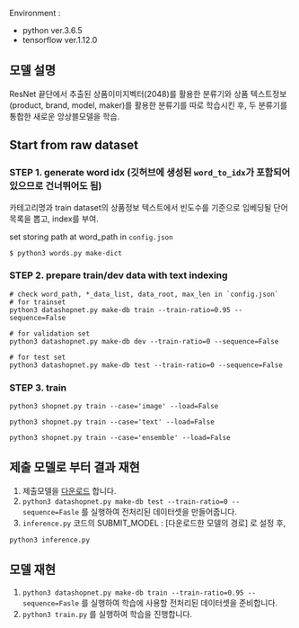 Environment :

- python ver.3.6.5
- tensorflow ver.1.12.0

## 모델 설명

ResNet 끝단에서 추출된 상품이미지벡터(2048)를 활용한 분류기와 상품 텍스트정보(product, brand, model, maker)를 활용한 분류기를 따로 학습시킨 후,
두 분류기를 통합한 새로운 앙상블모델을 학습.

## Start from raw dataset

### STEP 1. generate word idx (깃허브에 생성된 `word_to_idx`가 포함되어있으므로 건너뛰어도 됨)

카테고리명과 train dataset의 상품정보 텍스트에서 빈도수를 기준으로 임베딩될 단어 목록을 뽑고, index를 부여.

set storing path at word_path in `config.json`

```
$ python3 words.py make-dict
```

### STEP 2. prepare train/dev data with text indexing

```
# check word_path, *_data_list, data_root, max_len in `config.json`
# for trainset
python3 datashopnet.py make-db train --train-ratio=0.95 --sequence=False

# for validation set
python3 datashopnet.py make-db dev --train-ratio=0 --sequence=False

# for test set
python3 datashopnet.py make-db test --train-ratio=0 --sequence=False
```

### STEP 3. train

```
python3 shopnet.py train --case='image' --load=False

python3 shopnet.py train --case='text' --load=False

python3 shopnet.py train --case='ensemble' --load=False
```

## 제출 모델로 부터 결과 재현

1. 제출모델을 [다운로드](https://drive.google.com/open?id=16cbbN34hiDKCknf47Te_7lLnWQdZmxSb) 합니다.
2. `python3 datashopnet.py make-db test --train-ratio=0 --sequence=Fasle` 를 실행하여 전처리된 데이터셋을 만들어줍니다.
3. `inference.py` 코드의 SUBMIT_MODEL : [다운로드한 모델의 경로] 로 설정 후,

```
python3 inference.py
```

## 모델 재현

1. `python3 datashopnet.py make-db train --train-ratio=0.95 --sequence=Fasle` 를 실행하여 학습에 사용할 전처리된 데이터셋을 준비합니다.
2. `python3 train.py` 를 실행하여 학습을 진행합니다.
